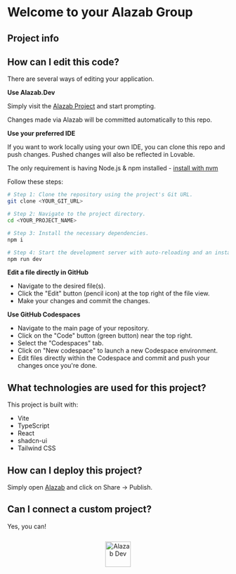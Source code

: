 # Welcome to your Alazab Group

## Project info

## How can I edit this code?

There are several ways of editing your application.

**Use Alazab.Dev**

Simply visit the [Alazab Project](https://lovable.dev/projects/99a02d6b-f056-49c3-91bf-97810d061851) and start prompting.

Changes made via Alazab will be committed automatically to this repo.

**Use your preferred IDE**

If you want to work locally using your own IDE, you can clone this repo and push changes. Pushed changes will also be reflected in Lovable.

The only requirement is having Node.js & npm installed - [install with nvm](https://github.com/nvm-sh/nvm#installing-and-updating)

Follow these steps:

```sh
# Step 1: Clone the repository using the project's Git URL.
git clone <YOUR_GIT_URL>

# Step 2: Navigate to the project directory.
cd <YOUR_PROJECT_NAME>

# Step 3: Install the necessary dependencies.
npm i

# Step 4: Start the development server with auto-reloading and an instant preview.
npm run dev
```

**Edit a file directly in GitHub**

- Navigate to the desired file(s).
- Click the "Edit" button (pencil icon) at the top right of the file view.
- Make your changes and commit the changes.

**Use GitHub Codespaces**

- Navigate to the main page of your repository.
- Click on the "Code" button (green button) near the top right.
- Select the "Codespaces" tab.
- Click on "New codespace" to launch a new Codespace environment.
- Edit files directly within the Codespace and commit and push your changes once you're done.

## What technologies are used for this project?

This project is built with:

- Vite
- TypeScript
- React
- shadcn-ui
- Tailwind CSS

## How can I deploy this project?

Simply open [Alazab](https://lovable.dev/projects/99a02d6b-f056-49c3-91bf-97810d061851) and click on Share -> Publish.

## Can I connect a custom project?

Yes, you can!

<div align="center" style="padding-top: 0.75rem;">
	<a href="https://al-azab.co" target="_blank">
		<picture>
			<source media="(prefers-color-scheme: dark)" srcset="https://i.postimg.cc/zDP0sVnp/alazab-logo-w.png">
			<img src="https://i.postimg.cc/nzMwZD2k/logaz.gif" alt="Alazab Dev" height="58"/>
		</picture>

  
